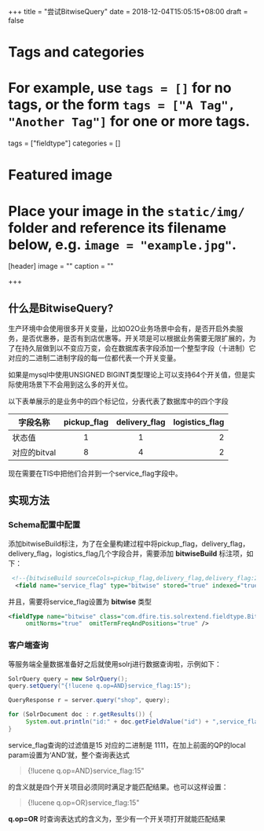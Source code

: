 +++
title = "尝试BitwiseQuery"
date = 2018-12-04T15:05:15+08:00
draft = false

# Tags and categories
# For example, use `tags = []` for no tags, or the form `tags = ["A Tag", "Another Tag"]` for one or more tags.
tags = ["fieldtype"]
categories = []

# Featured image
# Place your image in the `static/img/` folder and reference its filename below, e.g. `image = "example.jpg"`.
[header]
image = ""
caption = ""

+++

##  什么是BitwiseQuery?

生产环境中会使用很多开关变量，比如O2O业务场景中会有，是否开启外卖服务，是否优惠券，是否有到店优惠等。开关项是可以根据业务需要无限扩展的，为了在持久层做到以不变应万变，会在数据库表字段添加一个整型字段（十进制）它对应的二进制二进制字段的每一位都代表一个开关变量。

如果是mysql中使用UNSIGNED BIGINT类型理论上可以支持64个开关值，但是实际使用场景下不会用到这么多的开关位。

以下表单展示的是业务中的四个标记位，分表代表了数据库中的四个字段

|  字段名称 |      pickup_flag      |  delivery_flag | logistics_flag |
|----------|:-------------:|:------:|----------:|
|  状态值    |  1            | 1      |2|1|
| 对应的bitval |    8       |   4   |2|1|

现在需要在TIS中把他们合并到一个service_flag字段中。

## 实现方法

### Schema配置中配置

添加bitwiseBuild标注，为了在全量构建过程中将pickup_flag，delivery_flag，delivery_flag，logistics_flag几个字段合并，需要添加 **bitwiseBuild** 标注项，如下：

``` xml
 <!--{bitwiseBuild sourceCols=pickup_flag,delivery_flag,delivery_flag:2,logistics_flag  targetCol=service_flag}-->
  <field name="service_flag" type="bitwise" stored="true" indexed="true" required="false"/>
```

并且，需要将service_flag设置为 **bitwise** 类型

``` xml
<fieldType name="bitwise" class="com.dfire.tis.solrextend.fieldtype.BitwiseField" 
     omitNorms="true"  omitTermFreqAndPositions="true" />
```

### 客户端查询

等服务端全量数据准备好之后就使用solrj进行数据查询啦，示例如下：

``` java
SolrQuery query = new SolrQuery();
query.setQuery("{!lucene q.op=AND}service_flag:15");

QueryResponse r = server.query("shop", query);

for (SolrDocument doc : r.getResults()) {
     System.out.println("id:" + doc.getFieldValue("id") + ",service_flag:" + doc.getFieldValue("service_flag"));
}

```

service_flag查询的过滤值是15 对应的二进制是 1111，在加上前面的QP的local param设置为‘AND‘就，整个查询表达式

> {!lucene q.op=AND}service_flag:15"

的含义就是四个开关项目必须同时满足才能匹配结果。也可以这样设置：

> {!lucene q.op=OR}service_flag:15"

**q.op=OR** 时查询表达式的含义为，至少有一个开关项打开就能匹配结果





